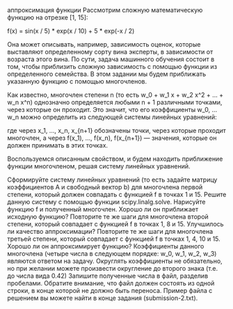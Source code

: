 аппроксимация функции
Рассмотрим сложную математическую функцию на отрезке [1, 15]:

f(x) = sin(x / 5) * exp(x / 10) + 5 * exp(-x / 2)

Она может описывать, например, зависимость оценок, которые выставляют определенному сорту вина эксперты, в зависимости от возраста этого вина. По сути, задача машинного обучения состоит в том, чтобы приблизить сложную зависимость с помощью функции из определенного семейства. В этом задании мы будем приближать указанную функцию с помощью многочленов.

Как известно, многочлен степени n (то есть w_0 + w_1 x + w_2 x^2 + ... + w_n x^n) однозначно определяется любыми n + 1 различными точками, через которые он проходит. Это значит, что его коэффициенты w_0, ... w_n можно определить из следующей системы линейных уравнений:

где через x_1, ..., x_n, x_{n+1} обозначены точки, через которые проходит многочлен, а через f(x_1), ..., f(x_n), f(x_{n+1}) — значения, которые он должен принимать в этих точках.

Воспользуемся описанным свойством, и будем находить приближение функции многочленом, решая систему линейных уравнений.

Сформируйте систему линейных уравнений (то есть задайте матрицу коэффициентов A и свободный вектор b) для многочлена первой степени, который должен совпадать с функцией f в точках 1 и 15. Решите данную систему с помощью функции scipy.linalg.solve. Нарисуйте функцию f и полученный многочлен. Хорошо ли он приближает исходную функцию?
Повторите те же шаги для многочлена второй степени, который совпадает с функцией f в точках 1, 8 и 15. Улучшилось ли качество аппроксимации?
Повторите те же шаги для многочлена третьей степени, который совпадает с функцией f в точках 1, 4, 10 и 15. Хорошо ли он аппроксимирует функцию? Коэффициенты данного многочлена (четыре числа в следующем порядке: w_0, w_1, w_2, w_3) являются ответом на задачу. Округлять коэффициенты не обязательно, но при желании можете произвести округление до второго знака (т.е. до числа вида 0.42)
Запишите полученные числа в файл, разделив пробелами. Обратите внимание, что файл должен состоять из одной строки, в конце которой не должно быть переноса. Пример файла с решением вы можете найти в конце задания (submission-2.txt).
